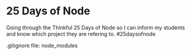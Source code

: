 # 25 Days of Node

Going through the Thinkful 25 Days of Node so I can inform my students and know which project they are refering to.
#25daysofnode

.gitignore file:
node_modules